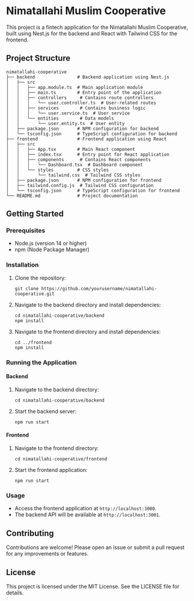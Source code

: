 # Nimatallahi Muslim Cooperative

This project is a fintech application for the Nimatallahi Muslim Cooperative, built using Nest.js for the backend and React with Tailwind CSS for the frontend.

## Project Structure

```
nimatallahi-cooperative
├── backend                # Backend application using Nest.js
│   ├── src
│   │   ├── app.module.ts  # Main application module
│   │   ├── main.ts        # Entry point of the application
│   │   ├── controllers     # Contains route controllers
│   │   │   └── user.controller.ts  # User-related routes
│   │   ├── services        # Contains business logic
│   │   │   └── user.service.ts  # User service
│   │   └── entities        # Data models
│   │       └── user.entity.ts  # User entity
│   ├── package.json       # NPM configuration for backend
│   └── tsconfig.json      # TypeScript configuration for backend
├── frontend               # Frontend application using React
│   ├── src
│   │   ├── App.tsx        # Main React component
│   │   ├── index.tsx      # Entry point for React application
│   │   ├── components      # Contains React components
│   │   │   └── Dashboard.tsx  # Dashboard component
│   │   └── styles         # CSS styles
│   │       └── tailwind.css  # Tailwind CSS styles
│   ├── package.json       # NPM configuration for frontend
│   ├── tailwind.config.js  # Tailwind CSS configuration
│   └── tsconfig.json      # TypeScript configuration for frontend
└── README.md              # Project documentation
```

## Getting Started

### Prerequisites

- Node.js (version 14 or higher)
- npm (Node Package Manager)

### Installation

1. Clone the repository:

   ```
   git clone https://github.com/yourusername/nimatallahi-cooperative.git
   ```

2. Navigate to the backend directory and install dependencies:

   ```
   cd nimatallahi-cooperative/backend
   npm install
   ```

3. Navigate to the frontend directory and install dependencies:

   ```
   cd ../frontend
   npm install
   ```

### Running the Application

#### Backend

1. Navigate to the backend directory:

   ```
   cd nimatallahi-cooperative/backend
   ```

2. Start the backend server:

   ```
   npm run start
   ```

#### Frontend

1. Navigate to the frontend directory:

   ```
   cd nimatallahi-cooperative/frontend
   ```

2. Start the frontend application:

   ```
   npm run start
   ```

### Usage

- Access the frontend application at `http://localhost:3000`.
- The backend API will be available at `http://localhost:3001`.

## Contributing

Contributions are welcome! Please open an issue or submit a pull request for any improvements or features.

## License

This project is licensed under the MIT License. See the LICENSE file for details.